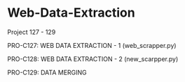 # Web-Data-Extraction
Project 127 - 129

PRO-C127: WEB DATA EXTRACTION - 1 (web_scrapper.py)

PRO-C128: WEB DATA EXTRACTION - 2 (new_scarpper.py)

PRO-C129: DATA MERGING
